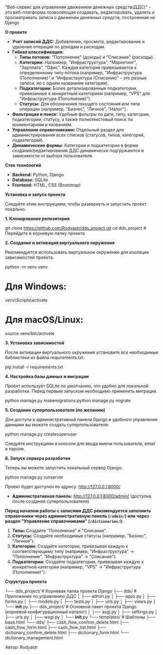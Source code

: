 

"Веб-сервис для управления движением денежных средств(ДДС)" - это веб-платформа позволяющая создавать, редактировать, удалять и просматривать записи о движении денежных средств, построенная на Django

**О проекте**

* **Учет записей ДДС:** Добавление, просмотр, редактирование и удаление операций по доходам и расходам.
* **Гибкая классификация:**
    * **Типы потоков:** "Пополнение" (доходы) и "Списание" (расходы).
    * **Категории:** Например, "Инфраструктура", "Маркетинг", "Зарплата", "Офис". Каждая категория привязывается к определенному типу потока (например, "Инфраструктура (Пополнение)" и "Инфраструктура (Списание)" - это разные записи, но с одним названием категории).
    * **Подкатегории:** Более детализированные подкатегории, привязанные к конкретным категориям (например, "VPS" для "Инфраструктура (Пополнение)").
    * **Статусы:** Для обозначения текущего состояния или типа операции (например, "Бизнес", "Личное", "Налог").
* **Фильтрация и поиск:** Удобные фильтры по дате, типу, категории, подкатегории, статусу, а также полнотекстовый поиск по комментариям и названиям.
* **Управление справочниками:** Отдельный раздел для администрирования всех списков (статусов, типов, категорий, подкатегорий).
* **Динамические формы:** Категории и подкатегории в форме создания/редактирования ДДС динамически подгружаются в зависимости от выбора пользователя.

**Стек технологий**

* **Backend:** Python, Django
* **Database:** SQLite 
* **Frontend:** HTML, CSS (Bootstrap) 

**Установка и запуск проекта**

Следуйте этим инструкциям, чтобы развернуть и запустить проект локально.

**1. Клонирование репозитория**

git clone https://github.com/Rodyastr/dds_project.git
cd dds_project # Перейдите в корневую папку проекта

**2. Создание и активация виртуального окружения**

Рекомендуется использовать виртуальное окружение для изоляции зависимостей проекта.

python -m venv venv  
# Для Windows:  
venv\Scripts\activate  
# Для macOS/Linux:  
source venv/bin/activate

**3. Установка зависимостей**

После активации виртуального окружения установите все необходимые библиотеки из файла requirements.txt.

pip install -r requirements.txt

**4. Настройка базы данных и миграции**

Проект использует SQLite по умолчанию, что удобно для локальной разработки. Перед первым запуском необходимо применить миграции.

python manage.py makemigrations
python manage.py migrate

**5. Создание суперпользователя (по желанию)**

Для доступа к административной панели Django и удобного управления данными вы можете создать суперпользователя:

python manage.py createsuperuser

Следуйте инструкциям в консоли для ввода имени пользователя, email и пароля.

**6. Запуск сервера разработки**

Теперь вы можете запустить локальный сервер Django:

python manage.py runserver

Проект будет доступен по адресу: http://127.0.0.1:8000/

* **Административная панель:** http://127.0.0.1:8000/admin/ (доступна после создания суперпользователя)

**Перед началом работы с записями ДДС рекомендуется заполнить справочники через административную панель (`/admin/`) или через раздел "Управление справочниками" (`/dictionaries/`):**

1.  **Типы:** Создайте "Пополнение" и "Списание".
2.  **Статусы:** Создайте необходимые статусы (например, "Бизнес", "Личное").
3.  **Категории:** Создайте категории, привязывая каждую к соответствующему типу (например, "Инфраструктура" -> "Пополнение", "Инфраструктура" -> "Списание").
4.  **Подкатегории:** Создайте подкатегории, привязывая каждую к конкретной категории (например, "VPS" -> "Инфраструктура (Пополнение)").  

**Структура проекта**

└── dds_project/ # Корневая папка проекта Django
    ├── dds/ # Приложение по управлению ДДС
    │   ├── admin.py
    │   ├── apps.py
    │   ├── forms.py
    │   ├── models.py
    │   ├── tests.py
    │   ├── urls.py
    │   ├── views.py
    │   └── __init__.py
    ├── dds_project/ # Основной пакет проекта Django (корневой конфигурационный каталог)
    │   ├── asgi.py
    │   ├── settings.py
    │   ├── urls.py
    │   ├── wsgi.py
    │   └── __init__.py
    └── templates/ # Шаблоны
        ├── base.html
        └── dds/
            ├── cash_flow_confirm_delete.html
            ├── cash_flow_form.html
            ├── cash_flow_list.html
            ├── dictionary_confirm_delete.html
            ├── dictionary_form.html
            └── dictionary_management.html

Автор: Rodyastr
